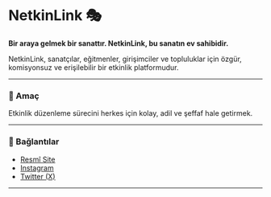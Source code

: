 # NetkinLink 🎭

**Bir araya gelmek bir sanattır. NetkinLink, bu sanatın ev sahibidir.**

NetkinLink, sanatçılar, eğitmenler, girişimciler ve topluluklar için özgür, komisyonsuz ve erişilebilir bir etkinlik platformudur.

---

### 🎯 Amaç

Etkinlik düzenleme sürecini herkes için kolay, adil ve şeffaf hale getirmek.

---

### 📎 Bağlantılar

- [Resmî Site](https://netkinlink.com)
- [Instagram](https://instagram.com/netkinlink)
- [Twitter (X)](https://x.com/netkinlink)

---
